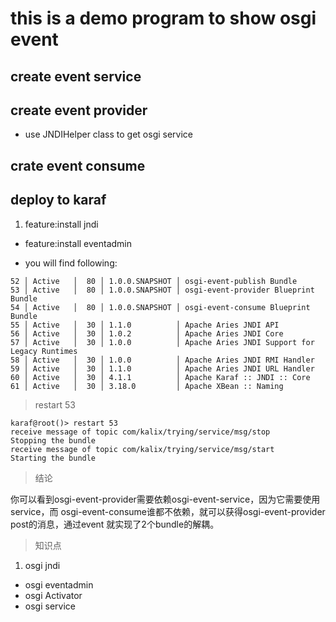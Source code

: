 # this is a demo program to show osgi event
## create event service
## create event provider
* use JNDIHelper class to get osgi service
## crate event consume

## deploy to karaf 
1. feature:install jndi

* feature:install eventadmin

* you will find following:

```batch
52 │ Active   │  80 │ 1.0.0.SNAPSHOT │ osgi-event-publish Bundle
53 │ Active   │  80 │ 1.0.0.SNAPSHOT │ osgi-event-provider Blueprint Bundle
54 │ Active   │  80 │ 1.0.0.SNAPSHOT │ osgi-event-consume Blueprint Bundle
55 │ Active   │  30 │ 1.1.0          │ Apache Aries JNDI API
56 │ Active   │  30 │ 1.0.2          │ Apache Aries JNDI Core
57 │ Active   │  30 │ 1.0.0          │ Apache Aries JNDI Support for Legacy Runtimes
58 │ Active   │  30 │ 1.0.0          │ Apache Aries JNDI RMI Handler
59 │ Active   │  30 │ 1.1.0          │ Apache Aries JNDI URL Handler
60 │ Active   │  30 │ 4.1.1          │ Apache Karaf :: JNDI :: Core
61 │ Active   │  30 │ 3.18.0         │ Apache XBean :: Naming
```

> restart 53

```batch
karaf@root()> restart 53
receive message of topic com/kalix/trying/service/msg/stop
Stopping the bundle
receive message of topic com/kalix/trying/service/msg/start
Starting the bundle
```

> 结论

你可以看到osgi-event-provider需要依赖osgi-event-service，因为它需要使用service，而
osgi-event-consume谁都不依赖，就可以获得osgi-event-provider post的消息，通过event
就实现了2个bundle的解耦。

> 知识点
1. osgi jndi
* osgi eventadmin
* osgi Activator
* osgi service
